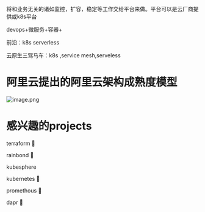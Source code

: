 将和业务无关的诸如监控，扩容，稳定等工作交给平台来做。平台可以是云厂商提供或k8s平台

devops+微服务+容器+

前沿：k8s serverless

云原生三驾马车：k8s ,service mesh,serveless



# 阿里云提出的阿里云架构成熟度模型
![image.png](note-learn/7.cloud%20native/assert/1627020726026-db98cce2-049b-46cf-a824-7bfc08d9ad48.png)

# 感兴趣的projects
terraform 🐶

rainbond 🐶

kubesphere

kubernetes 🐶

promethous 🐶

dapr 🐶